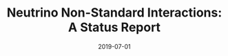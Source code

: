 ---
title: "Neutrino Non-Standard Interactions: A Status Report"
authors: P. Bhupal Dev and others
collection: publications
permalink: /publication/2019-07-01-Neutrino-Non-Standard-Interactions-A-Status-Report
date: 2019-07-01
venue: '<em>arXiv preprint</em>'
citation: '"Neutrino Non-Standard Interactions: A Status Report",P. Bhupal Dev and others,  <em>arXiv preprint</em>, 2019, '
eprint: '1907.00991'
---